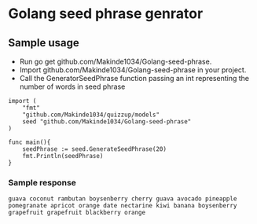 # Golang seed phrase genrator

## Sample usage
* Run go get github.com/Makinde1034/Golang-seed-phrase.
* Import github.com/Makinde1034/Golang-seed-phrase in your project.
* Call the GeneratorSeedPhrase function passing an int representing the number of words in seed phrase

```
import (
	"fmt"
	"github.com/Makinde1034/quizzup/models"
	seed "github.com/Makinde1034/Golang-seed-phrase"
)

func main(){
  	seedPhrase := seed.GenerateSeedPhrase(20)
	fmt.Println(seedPhrase)
}
```
### Sample response
```
guava coconut rambutan boysenberry cherry guava avocado pineapple
pomegranate apricot orange date nectarine kiwi banana boysenberry
grapefruit grapefruit blackberry orange
```
